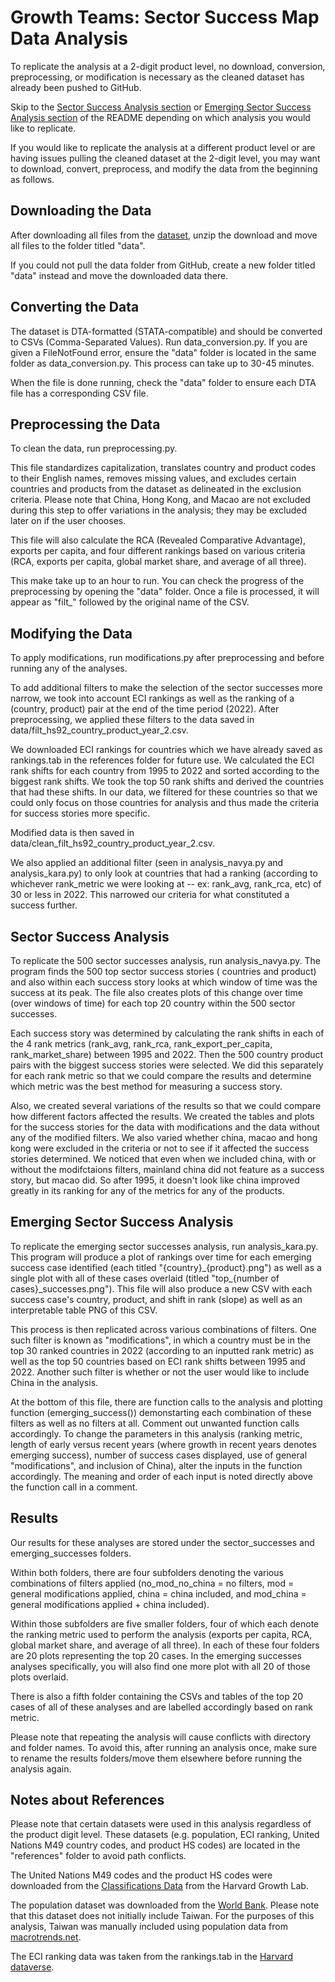 # Growth Teams: Sector Success Map Data Analysis

To replicate the analysis at a 2-digit product level, no download, conversion, preprocessing, or modification is necessary as the cleaned dataset has already been pushed to GitHub.

Skip to the [Sector Success Analysis section](#sector-success-analysis) or [Emerging Sector Success Analysis section](#emerging-sector-success-analysis) of the README depending on which analysis you would like to replicate.

If you would like to replicate the analysis at a different product level or are having issues pulling the cleaned dataset at the 2-digit level, you may want to download, convert, preprocess, and modify the data from the beginning as follows.


## Downloading the Data

After downloading all files from the [dataset](https://dataverse.harvard.edu/dataset.xhtml?persistentId=doi:10.7910/DVN/T4CHWJ),
unzip the download and move all files to the folder titled "data". 

If you could not pull the data folder from GitHub, create a new folder titled "data" instead and move the downloaded data there.


## Converting the Data
The dataset is DTA-formatted (STATA-compatible) and should be converted to CSVs (Comma-Separated Values). Run data_conversion.py. If you are given a FileNotFound error, ensure the "data" folder is located in the same folder as data_conversion.py. This process can take up to 30-45 minutes. 

When the file is done running, check the "data" folder to ensure each DTA file has a corresponding CSV file.


## Preprocessing the Data
To clean the data, run preprocessing.py.

This file standardizes capitalization, translates country and product
codes to their English names, removes missing values, and excludes certain countries and products from the
dataset as delineated in the exclusion criteria. Please note that China, Hong Kong, and Macao are not excluded during this step to offer variations in the analysis; they may be excluded later on if the user chooses. 

This file will also calculate the RCA (Revealed Comparative Advantage), exports per capita, and four different rankings based on various criteria (RCA, exports per capita, global market share, and average of all three).

This make take up to an hour to run. You can check the progress of the preprocessing by opening the "data" folder. Once a file is processed, it will appear as "filt_" followed by the original name of the CSV.


## Modifying the Data
To apply modifications, run modifications.py after preprocessing and before running any of the analyses. 

To add additional filters to make the selection of the sector successes more narrow, we took into account ECI rankings as well as the ranking of a (country, product) pair at the end of the time period (2022). After preprocessing, we applied these filters to the data saved in data/filt_hs92_country_product_year_2.csv. 

We downloaded ECI rankings for countries which we have already saved as rankings.tab in the references folder for future use. We calculated the ECI rank shifts for each country from 1995 to 2022 and sorted according to the biggest rank shifts. We took the top 50 rank shifts and derived the countries that had these shifts. In our data, we filtered for these countries so that we could only focus on those countries for analysis and thus made the criteria for success stories more specific. 

Modified data is then saved in data/clean_filt_hs92_country_product_year_2.csv.

We also applied an additional filter (seen in analysis_navya.py and analysis_kara.py) to only look at countries that had a ranking (according to whichever rank_metric we were looking at -- ex: rank_avg, rank_rca, etc) of 30 or less in 2022. This narrowed our criteria for what constituted a success further.


## Sector Success Analysis
To replicate the 500 sector successes analysis, run analysis_navya.py. The program finds the 500 top sector success stories ( countries and product) and also within each success story looks at which window of time was the success at its peak. The file also creates plots of this change over time (over windows of time) for each top 20 country within the 500 sector successes. 

Each success story was determined by calculating the rank shifts in each of the 4 rank metrics (rank_avg, rank_rca, rank_export_per_capita, rank_market_share) between 1995 and 2022. Then the 500 country product pairs with the biggest success stories were selected. We did this separately for each rank metric so that we could compare the results and determine which metric was the best method for measuring a success story. 

Also, we created several variations of the results so that we could compare how different factors affected the results. We created the tables and plots for the success stories for the data with modifications and the data without any of the modified filters. We also varied whether china, macao and hong kong were excluded in the criteria or not to see if it affected the success stories determined. We noticed that even when we included china, with or without the modifctaions filters, mainland china did not feature as a success story, but macao did. So after 1995, it doesn't look like china improved greatly in its ranking for any of the metrics for any of the products. 


## Emerging Sector Success Analysis
To replicate the emerging sector successes analysis, run analysis_kara.py. This program will produce a plot of rankings over time for each emerging success case identified (each titled "{country}\_{product}.png") as well as a single plot with all of these cases overlaid (titled "top\_{number of cases}\_successes.png"). This file will also produce a new CSV with each success case's country, product, and shift in rank (slope) as well as an interpretable table PNG of this CSV.

This process is then replicated across various combinations of filters. One such filter is known as "modifications", in which a country must be in the top 30 ranked countries in 2022 (according to an inputted rank metric) as well as the top 50 countries based on ECI rank shifts between 1995 and 2022. Another such filter is whether or not the user would like to include China in the analysis.

At the bottom of this file, there are function calls to the analysis and plotting function (emerging_success()) demonstarting each combination of these filters as well as no filters at all. Comment out unwanted function calls accordingly. To change the parameters in this analysis (ranking metric, length of early versus recent years (where growth in recent years denotes emerging success), number of success cases displayed, use of general "modifications", and inclusion of China), alter the inputs in the function accordingly. The meaning and order of each input is noted directly above the function call in a comment.


## Results
Our results for these analyses are stored under the sector_successes and emerging_successes folders. 

Within both folders, there are four subfolders denoting the various combinations of filters applied (no_mod_no_china = no filters, mod = general modifications applied, china = china included, and mod_china = general modifications applied + china included).

Within those subfolders are five smaller folders, four of which each denote the ranking metric used to perform the analysis (exports per capita, RCA, global market share, and average of all three). In each of these four folders are 20 plots representing the top 20 cases. In the emerging successes analyses specifically, you will also find one more plot with all 20 of those plots overlaid.

There is also a fifth folder containing the CSVs and tables of the top 20 cases of all of these analyses and are labelled accordingly based on rank metric.

Please note that repeating the analysis will cause conflicts with directory and folder names. To avoid this, after running an analysis once, make sure to rename the results folders/move them elsewhere before running the analysis again.


## Notes about References

Please note that certain datasets were used in this analysis regardless of the product digit level. These datasets (e.g. population, ECI ranking, United Nations M49 country codes, and product HS codes) are located in the "references" folder to avoid path conflicts.

The United Nations M49 codes and the product HS codes were downloaded from the [Classifications Data](https://dataverse.harvard.edu/dataset.xhtml?persistentId=doi:10.7910/DVN/3BAL1O) from the Harvard Growth Lab.

The population dataset was downloaded from the [World Bank](https://data.worldbank.org/indicator/SP.POP.TOTL?name_desc=false). Please note that this dataset does not initially include Taiwan. For the purposes of this analysis, Taiwan was manually included using population data from [macrotrends.net](https://www.macrotrends.net/global-metrics/countries/TWN/taiwan/population).

The ECI ranking data was taken from the rankings.tab in the [Harvard dataverse](https://dataverse.harvard.edu/dataset.xhtml?persistentId=doi:10.7910/DVN/XTAQMC).

